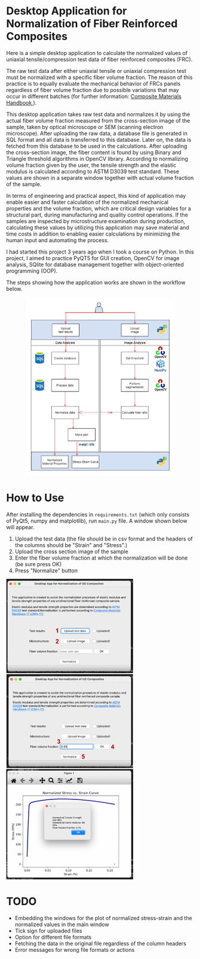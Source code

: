 # Desktop Application for Normalization of Fiber Reinforced Composites

Here is a simple desktop application to calculate the normalized values of uniaxial tensile/compression test data of fiber reinforced composites (FRC).

The raw test data after either uniaxial tensile or uniaxial compression test must be normalized with a specific fiber volume fraction. The reason of this practice is to equally evaluate the mechanical behavior of FRCs panels regardless of fiber volume fraction due to possible variations that may occur in different batches (for further information: [Composite Materials Handbook ](https://apps.dtic.mil/sti/pdfs/ADA426516.pdf)).

This desktop application takes raw test data and normalizes it by using the actual fiber volume fraction measured from the cross-section image of the sample, taken by optical microscope or SEM (scanning electron microscope). After uploading the raw data, a database file is generated in SQL format and all data is transferred to this database. Later on, the data is fetched from this database to be used in the calculations. After uploading the cross-section image, the fiber content is found by using Binary and Triangle threshold algorithms in OpenCV library. According to normalizing volume fraction given by the user, the tensile strength and the elastic modulus is calculated according to ASTM D3039 test standard. These values are shown in a separate window together with actual volume fraction of the sample.  

In terms of engineering and practical aspect, this kind of application may enable easier and faster calculation of the normalized mechanical properties and the volume fraction, which are critical design variables for a structural part, during manufacturing and quality control operations. If the samples are inspected by microstructure examination during production, calculating these values by utilizing this application may save material and time costs in addition to enabling easier calculations by minimizing the human input and automating the process.

I had started this project 3 years ago when I took a course on Python. In this project, I aimed to practice PyQT5 for GUI creation, OpenCV for image analysis, SQlite for database management together with object-oriented programming (OOP).

The steps showing how the application works are shown in the workflow below.
<p align="center">
  <img width="400" src="/workflow.png"/>
</p>

# How to Use
After installing the dependencies in `requirements.txt` (which only consists of PyQt5, numpy and matplotlib), run `main.py` file. A window shown below will appear. 

1. Upload the test data (the file should be in csv format and the headers of the columns should be "Strain" and "Stress".)
2. Upload the cross section image of the sample
3. Enter the fiber volume fraction at which the normalization will be done (be sure press OK)
4. Press "Normalize" button


<p float="center">
  <img src="/1.png" width="340" />
  <img src="/2.png" width="340" /> 
  <img src="/3.png" width="340" />
</p>

# TODO
- Embedding the windows for the plot of normalized stress-strain and the normalized values in the main window
- Tick sign for uploaded files
- Option for different file formats
- Fetching the data in the original file regardless of the column headers
- Error messages for wrong file formats or actions
